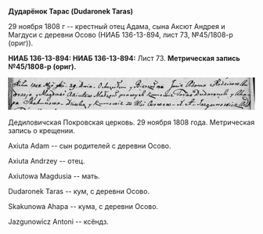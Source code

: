 **Дударёнок Тарас (Dudaronek Taras)**

29 ноября 1808 г -- крестный отец Адама, сына Аксют Андрея и Магдуси с
деревни Осово (НИАБ 136-13-894, лист 73, №45/1808-р (ориг)).

**НИАБ 136-13-894: НИАБ 136-13-894:** Лист 73. **Метрическая запись
№45/1808-р (ориг).**

![](./media/a505fcfc1164ff20eb9ba2ed1c518c0896e977aa.png)

Дедиловичская Покровская церковь. 29 ноября 1808 года. Метрическая
запись о крещении.

Axiuta Adam -- сын родителей с деревни Осово.

Axiuta Andrzey -- отец.

Axiutowa Magdusia -- мать.

Dudaronek Taras -- кум, с деревни Осово.

Skakunowa Ahapa -- кума, с деревни Осово.

Jazgunowicz Antoni -- ксёндз.

